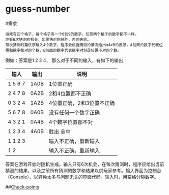 guess-number
============

#需求

```
游戏有四个格子，每个格子有一个0到9的数字，任意两个格子的数字都不一样。
你有6次猜测的机会，如果猜对则获胜，否则失败。
每次猜测时需依序输入4个数字，程序会根据猜测的情况给出xAxB的反馈，A前面的数字代表位置和数字都对的个数，B前面的数字代表数字对但是位置不对的个数。
```
 
例如：答案是1 2 3 4， 那么对于不同的输入，有如下的输出
 
输入 | 输出 | 说明
---- | ---- | ----
1 5 6 7 | 1A0B | 1位置正确
2 4 7 8 | 0A2B | 2和4位置都不正确
0 3 2 4 | 1A2B | 4位置正确，2和3位置不正确
5 6 7 8 | 0A0B | 没有任何一个数字正确
4 3 2 1 | 0A4B | 4个数字位置都不对
1 2 3 4 | 4A0B | 胜出   全中
1 1 2 3 |      | 输入不正确，重新输入
1 2     |      | 输入不正确，重新输入
 
答案在游戏开始时随机生成。输入只有6次机会，在每次猜测时，程序应给出当前猜测的结果，以及之前所有猜测的数字和结果以供玩家参考。输入界面为控制台（Console），以避免太多与问题无关的界面代码。输入时，用空格分隔数字。



##[Check-points](./requirement/check-points.md)
